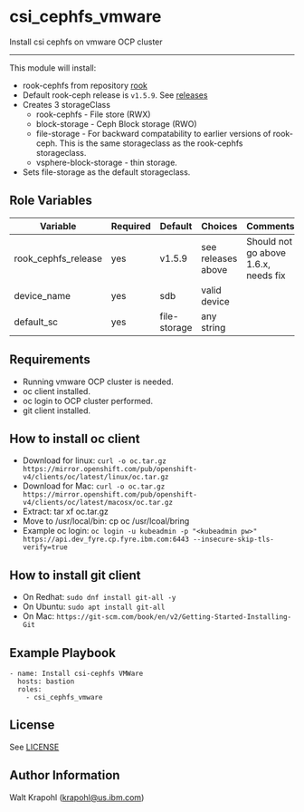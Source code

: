 csi_cephfs_vmware
=========

Install csi cephfs  on vmware OCP cluster

---------

This module will install:

- rook-cephfs from repository [rook](https://github.com/rook/rook.git)
- Default rook-ceph release is `v1.5.9`. See [releases](https://github.com/rook/rook/releases)
- Creates 3 storageClass
  - rook-cephfs - File store (RWX)
  - block-storage - Ceph Block storage (RWO)
  - file-storage - For backward compatability to earlier versions of rook-ceph. This is the same storageclass as the rook-cephfs storageclass.
  - vsphere-block-storage - thin storage.
- Sets file-storage as the default storageclass.

Role Variables
--------------

| Variable                | Required | Default | Choices                   | Comments                                 |
|-------------------------|----------|---------|---------------------------|------------------------------------------|
| rook_cephfs_release     | yes       | v1.5.9  | see releases above        |  Should not go above 1.6.x, needs fix   |
| device_name             | yes      | sdb      | valid device                |                          |
| default_sc             | yes      | file-storage      | any string                |                          |

Requirements
------------

- Running vmware OCP cluster is needed.
- oc client installed.
- oc login to OCP cluster performed.
- git client installed.

How to install oc client
------------------------

- Download for linux: `curl -o oc.tar.gz https://mirror.openshift.com/pub/openshift-v4/clients/oc/latest/linux/oc.tar.gz`
- Download for Mac: `curl -o oc.tar.gz https://mirror.openshift.com/pub/openshift-v4/clients/oc/latest/macosx/oc.tar.gz`
- Extract: tar xf oc.tar.gz
- Move to /usr/local/bin: cp oc /usr/lcoal/bring
- Example oc login: `oc login -u kubeadmin -p "<kubeadmin pw>" https://api.dev_fyre.cp.fyre.ibm.com:6443 --insecure-skip-tls-verify=true`

How to install git client
-------------------------

- On Redhat: `sudo dnf install git-all -y`
- On Ubuntu: `sudo apt install git-all`
- On Mac: `https://git-scm.com/book/en/v2/Getting-Started-Installing-Git`

Example Playbook
----------------

    - name: Install csi-cephfs VMWare
      hosts: bastion
      roles:
        - csi_cephfs_vmware

License
-------

See [LICENSE](https://github.com/IBM/community-automation/blob/master/LICENSE)

Author Information
------------------

Walt Krapohl (krapohl@us.ibm.com)
